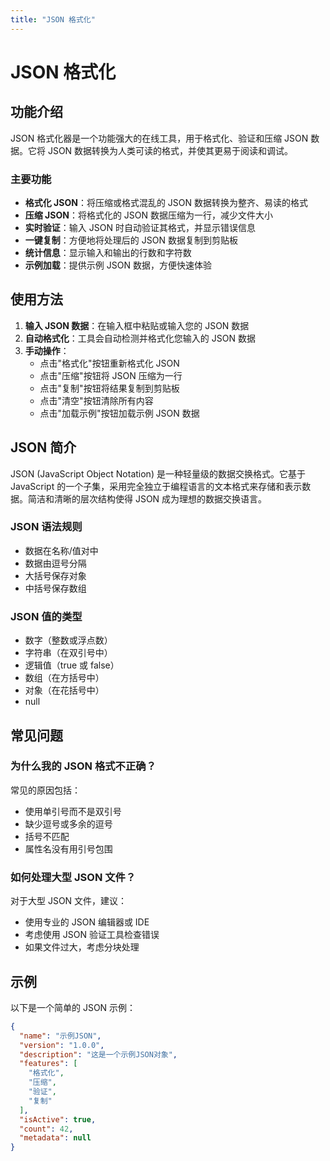 ```yaml
---
title: "JSON 格式化"
---
```

# JSON 格式化
<ArticleMetadata />
<JsonFormatter />

## 功能介绍

JSON 格式化器是一个功能强大的在线工具，用于格式化、验证和压缩 JSON 数据。它将 JSON 数据转换为人类可读的格式，并使其更易于阅读和调试。

### 主要功能

- **格式化 JSON**：将压缩或格式混乱的 JSON 数据转换为整齐、易读的格式
- **压缩 JSON**：将格式化的 JSON 数据压缩为一行，减少文件大小
- **实时验证**：输入 JSON 时自动验证其格式，并显示错误信息
- **一键复制**：方便地将处理后的 JSON 数据复制到剪贴板
- **统计信息**：显示输入和输出的行数和字符数
- **示例加载**：提供示例 JSON 数据，方便快速体验

## 使用方法

1. **输入 JSON 数据**：在输入框中粘贴或输入您的 JSON 数据
2. **自动格式化**：工具会自动检测并格式化您输入的 JSON 数据
3. **手动操作**：
   - 点击"格式化"按钮重新格式化 JSON
   - 点击"压缩"按钮将 JSON 压缩为一行
   - 点击"复制"按钮将结果复制到剪贴板
   - 点击"清空"按钮清除所有内容
   - 点击"加载示例"按钮加载示例 JSON 数据

## JSON 简介

JSON (JavaScript Object Notation) 是一种轻量级的数据交换格式。它基于 JavaScript 的一个子集，采用完全独立于编程语言的文本格式来存储和表示数据。简洁和清晰的层次结构使得 JSON 成为理想的数据交换语言。

### JSON 语法规则

- 数据在名称/值对中
- 数据由逗号分隔
- 大括号保存对象
- 中括号保存数组

### JSON 值的类型

- 数字（整数或浮点数）
- 字符串（在双引号中）
- 逻辑值（true 或 false）
- 数组（在方括号中）
- 对象（在花括号中）
- null

## 常见问题

### 为什么我的 JSON 格式不正确？

常见的原因包括：
- 使用单引号而不是双引号
- 缺少逗号或多余的逗号
- 括号不匹配
- 属性名没有用引号包围

### 如何处理大型 JSON 文件？

对于大型 JSON 文件，建议：
- 使用专业的 JSON 编辑器或 IDE
- 考虑使用 JSON 验证工具检查错误
- 如果文件过大，考虑分块处理

## 示例

以下是一个简单的 JSON 示例：

```json
{
  "name": "示例JSON",
  "version": "1.0.0",
  "description": "这是一个示例JSON对象",
  "features": [
    "格式化",
    "压缩",
    "验证",
    "复制"
  ],
  "isActive": true,
  "count": 42,
  "metadata": null
}
```